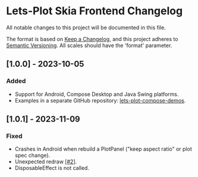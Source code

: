 # Lets-Plot Skia Frontend Changelog

All notable changes to this project will be documented in this file.

The format is based on [Keep a Changelog](https://keepachangelog.com/en/1.0.0/), and this project adheres
to [Semantic Versioning](https://semver.org/spec/v2.0.0.html). All scales should have the 'format' parameter.


## [1.0.0] - 2023-10-05

### Added

- Support for Android, Compose Desktop and Java Swing platforms.
- Examples in a separate GitHub repository: [lets-plot-compose-demos](https://github.com/JetBrains/lets-plot-compose-demos).


## [1.0.1] - 2023-11-09

### Fixed

- Crashes in Android when rebuild a PlotPanel ("keep aspect ratio" or plot spec change).
- Unexpected redraw [[#2](https://github.com/JetBrains/lets-plot-skia/issues/2)].
- DisposableEffect is not called.